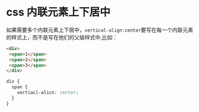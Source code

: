 # css 内联元素上下居中

如果需要多个内联元素上下居中，`vertical-align:center`要写在每一个内联元素的样式上，而不是写在他们的父级样式中,比如：

```html
<div>
 <span>1</span>
 <span>2</span>
 <span>3</span>
</div>
```

```css
div {
  span {
    vertiacl-alicn: center;
  }
}
```
